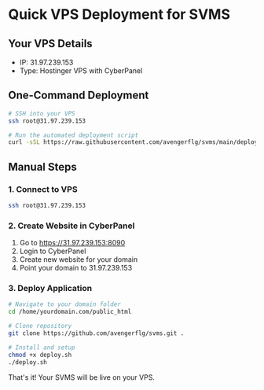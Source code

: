 # Quick VPS Deployment for SVMS

## Your VPS Details

- IP: 31.97.239.153
- Type: Hostinger VPS with CyberPanel

## One-Command Deployment

```bash
# SSH into your VPS
ssh root@31.97.239.153

# Run the automated deployment script
curl -sSL https://raw.githubusercontent.com/avengerflg/svms/main/deploy.sh | bash
```

## Manual Steps

### 1. Connect to VPS

```bash
ssh root@31.97.239.153
```

### 2. Create Website in CyberPanel

1. Go to https://31.97.239.153:8090
2. Login to CyberPanel
3. Create new website for your domain
4. Point your domain to 31.97.239.153

### 3. Deploy Application

```bash
# Navigate to your domain folder
cd /home/yourdomain.com/public_html

# Clone repository
git clone https://github.com/avengerflg/svms.git .

# Install and setup
chmod +x deploy.sh
./deploy.sh
```

That's it! Your SVMS will be live on your VPS.

